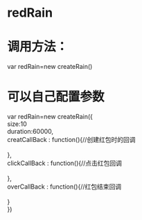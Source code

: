 # redRain
# 调用方法：
  var redRain=new createRain()  
# 可以自己配置参数  
var redRain=new createRain({  
        size:10  
        duration:60000,  
        creatCallBack : function(){//创建红包时的回调   
            <!-- xxxxxxxxx代码逻辑 -->   
        },  
        clickCallBack : function(){//点击红包回调   
            <!-- xxxxxxxxx代码逻辑 -->  
        },  
        overCallBack  : function(){//红包结束回调   
            <!-- xxxxxxxxx代码逻辑 -->  
        }  
})  
